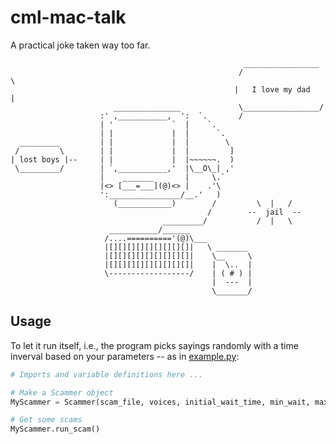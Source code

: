 cml-mac-talk
====
A practical joke taken way too far.



        												_________________
													   /                  \
												      |   I love my dad   |
						   _______________             \_________________/
						:' ,___________,  ':  `.       /
						| '             `  |    `.      
						| |             |  |      `.
  	  _________	   		| |             |  |        \
	 /		   \		| |             |  |         ]
    | lost boys |--		| |             |  |~~~~~~.  )
     \_________/		| `,___________,'  |\__O\_| ,'
						|    _______       |     \.`
						|<> [___=___](@)<> |    .'\
						':________________/__.'   )
						   (____________)        /         \  |   /
						                        /        --  jail  --
						              _________/           /  |   \
						  ___________/______
						 /....=========='(@)\___
						 |[][][][][][][][][]|   \ _______
						 |[][][][][][][][][]|    \__     \
						 |[][][][][][][][][]|    |  \..  |
						 \------------------/    | ( # ) |
						                         |  ---  |
						                         \_______/

Usage
-----

To let it run itself, i.e., the program picks sayings randomly with a time inverval based on your parameters -- as in [example.py](https://github.com/p-j-m/ssss/blob/master/example.py):

```python
# Imports and variable definitions here ...

# Make a Scammer object
MyScammer = Scammer(scam_file, voices, initial_wait_time, min_wait, max_wait, repeat_count)

# Get some scams
MyScammer.run_scam()
```
